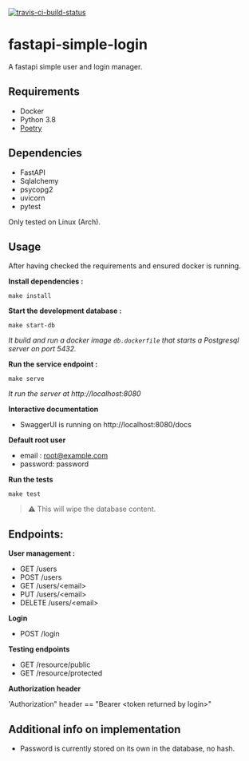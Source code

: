 [![travis-ci-build-status]][travis-ci]

# fastapi-simple-login
A fastapi simple user and login manager.

## Requirements

- Docker
- Python 3.8
- [Poetry](https://python-poetry.org/docs/)

## Dependencies

- FastAPI
- Sqlalchemy
- psycopg2
- uvicorn
- pytest

Only tested on Linux (Arch).

## Usage

After having checked the requirements and ensured docker is running.

**Install dependencies :**
```
make install
```


**Start the development database :**

```shell
make start-db
```

*It build and run a docker image `db.dockerfile` that starts a Postgresql 
server on port 5432.*


**Run the service endpoint :**

```
make serve
```

*It run the server at http://localhost:8080*


**Interactive documentation**

- SwaggerUI is running on http://localhost:8080/docs


**Default root user**

 - email : root@example.com
 - password: password


**Run the tests** 
```shell
make test
```
> :warning: This will wipe the database content.

## Endpoints:

**User management :**
- GET /users
- POST /users
- GET /users/\<email\>
- PUT /users/\<email\>
- DELETE /users/\<email\>

**Login**
- POST /login

**Testing endpoints**
- GET /resource/public
- GET /resource/protected


**Authorization header**

'Authorization" header == "Bearer \<token returned by login\>"

## Additional info on implementation

- Password is currently stored on its own in the database, no hash.


[travis-ci]: https://travis-ci.org/github/tteaka/fastapi-simple-login
[travis-ci-build-status]: https://travis-ci.org/tteaka/fastapi-simple-login.svg?branch=main